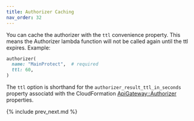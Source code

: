 ```yaml
---
title: Authorizer Caching
nav_order: 32
---
```


You can cache the authorizer with the `ttl` convenience property. This means the Authorizer lambda function will not be called again until the ttl expires. Example:

```ruby
authorizer(
  name: "MainProtect",  # required
  ttl: 60,
)
```

The `ttl` option is shorthand for the `authorizer_result_ttl_in_seconds` property associatd with the CloudFormation [ApiGateway::Authorizer](https://docs.aws.amazon.com/AWSCloudFormation/latest/UserGuide/aws-resource-apigateway-authorizer.html) properties.

{% include prev_next.md %}
